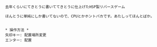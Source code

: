 
	去年くらいにてきとうに書いててきとうに仕上げたHSP製リバースゲーム
	
	ほんとうに単純にしか書いてないので、CPUとかホントバカです。あたしってほんとばか。
	
	
	* 操作方法 *
	矢印キー: 配置場所変更
	エンター: 配置